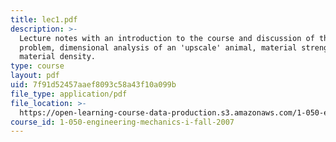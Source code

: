 ```yaml
---
title: lec1.pdf
description: >-
  Lecture notes with an introduction to the course and discussion of the Galileo
  problem, dimensional analysis of an 'upscale' animal, material strength, and
  material density.
type: course
layout: pdf
uid: 7f91d52457aaef8093c58a43f10a099b
file_type: application/pdf
file_location: >-
  https://open-learning-course-data-production.s3.amazonaws.com/1-050-engineering-mechanics-i-fall-2007/7f91d52457aaef8093c58a43f10a099b_lec1.pdf
course_id: 1-050-engineering-mechanics-i-fall-2007
---
```

